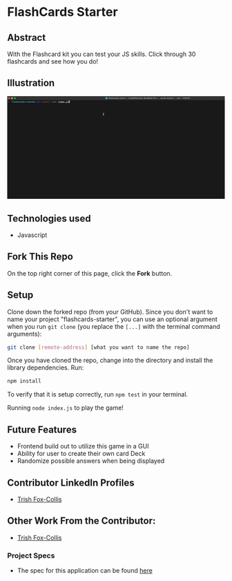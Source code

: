 # FlashCards Starter

## Abstract

With the Flashcard kit you can test your JS skills.  Click through 30 flashcards and see how you do!

## Illustration

![Demo](./flashcards.gif)

## Technologies used

- Javascript

## Fork This Repo

On the top right corner of this page, click the **Fork** button.

## Setup

Clone down the forked repo (from your GitHub). Since you don't want to name your project "flashcards-starter", you can use an optional argument when you run `git clone` (you replace the `[...]` with the terminal command arguments):

```bash
git clone [remote-address] [what you want to name the repo]
```

Once you have cloned the repo, change into the directory and install the library dependencies. Run:

```bash
npm install
```

To verify that it is setup correctly, run `npm test` in your terminal.

Running `node index.js` to play the game!

## Future Features

- Frontend build out to utilize this game in a GUI
- Ability for user to create their own card Deck
- Randomize possible answers when being displayed

## Contributor LinkedIn Profiles

- [Trish Fox-Collis](https://www.linkedin.com/in/trish-fox-collis/)

## Other Work From the Contributor:

- [Trish Fox-Collis](https://github.com/tfoxcollis)

### Project Specs

- The spec for this application can be found [here](https://frontend.turing.edu/projects/flash-cards.html)
